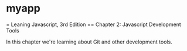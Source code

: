 # myapp
= Leaning Javascript, 3rd Edition
== Chapter 2: Javascript Development Tools

In this chapter we're learning about Git and other
development tools.
